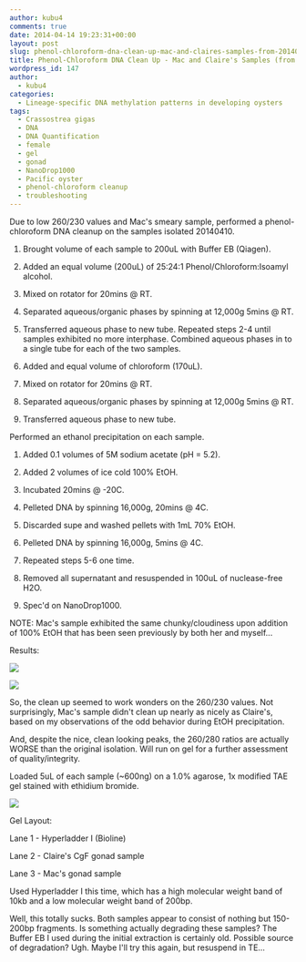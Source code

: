 ```yaml
---
author: kubu4
comments: true
date: 2014-04-14 19:23:31+00:00
layout: post
slug: phenol-chloroform-dna-clean-up-mac-and-claires-samples-from-20140410
title: Phenol-Chloroform DNA Clean Up - Mac and Claire's Samples (from 20140410)
wordpress_id: 147
author:
  - kubu4
categories:
  - Lineage-specific DNA methylation patterns in developing oysters
tags:
  - Crassostrea gigas
  - DNA
  - DNA Quantification
  - female
  - gel
  - gonad
  - NanoDrop1000
  - Pacific oyster
  - phenol-chloroform cleanup
  - troubleshooting
---
```


Due to low 260/230 values and Mac's smeary sample, performed a phenol-chloroform DNA cleanup on the samples isolated 20140410.





  1. Brought volume of each sample to 200uL with Buffer EB (Qiagen).



  2. Added an equal volume (200uL) of 25:24:1 Phenol/Chloroform:Isoamyl alcohol.



  3. Mixed on rotator for 20mins @ RT.



  4. Separated aqueous/organic phases by spinning at 12,000g 5mins @ RT.



  5. Transferred aqueous phase to new tube. Repeated steps 2-4 until samples exhibited no more interphase. Combined aqueous phases in to a single tube for each of the two samples.



  6. Added and equal volume of chloroform (170uL).



  7. Mixed on rotator for 20mins @ RT.



  8. Separated aqueous/organic phases by spinning at 12,000g 5mins @ RT.



  9. Transferred aqueous phase to new tube.






Performed an ethanol precipitation on each sample.





  1. Added 0.1 volumes of 5M sodium acetate (pH = 5.2).



  2. Added 2 volumes of ice cold 100% EtOH.



  3. Incubated 20mins @ -20C.



  4. Pelleted DNA by spinning 16,000g, 20mins @ 4C.



  5. Discarded supe and washed pellets with 1mL 70% EtOH.



  6. Pelleted DNA by spinning 16,000g, 5mins @ 4C.



  7. Repeated steps 5-6 one time.



  8. Removed all supernatant and resuspended in 100uL of nuclease-free H2O.



  9. Spec'd on NanoDrop1000.






NOTE: Mac's sample exhibited the same chunky/cloudiness upon addition of 100% EtOH that has been seen previously by both her and myself...

Results:

![](http://eagle.fish.washington.edu/Arabidopsis/20140414%20-%20Claire%20and%20Mac%20cleaned%20gDNA%20ODs.JPG)

![](http://eagle.fish.washington.edu/Arabidopsis/20140414%20-%20Claire%20and%20Mac%20cleaned%20gDNA%20plots.JPG)

So, the clean up seemed to work wonders on the 260/230 values. Not surprisingly, Mac's sample didn't clean up nearly as nicely as Claire's, based on my observations of the odd behavior during EtOH precipitation.

And, despite the nice, clean looking peaks, the 260/280 ratios are actually WORSE than the original isolation. Will run on gel for a further assessment of quality/integrity.

Loaded 5uL of each sample (~600ng) on a 1.0% agarose, 1x modified TAE gel stained with ethidium bromide.

![](http://eagle.fish.washington.edu/Arabidopsis/20140415%20-%20Gel%20Claire%20and%20Mac%20gigas%20gDNA.jpg)

Gel Layout:

Lane 1 - Hyperladder I (Bioline)

Lane 2 - Claire's CgF gonad sample

Lane 3 - Mac's gonad sample

Used Hyperladder I this time, which has a high molecular weight band of 10kb and a low molecular weight band of 200bp.

Well, this totally sucks. Both samples appear to consist of nothing but 150-200bp fragments. Is something actually degrading these samples? The Buffer EB I used during the initial extraction is certainly old. Possible source of degradation? Ugh. Maybe I'll try this again, but resuspend in TE...
